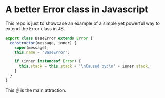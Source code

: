 # A better Error class in Javascript

This repo is just to showcase an example of a simple yet powerful way to extend the Error class in JS.

```javascript
export class BaseError extends Error {
  constructor(message, inner) {
    super(message);
    this.name = 'BaseError';

    if (inner instanceof Error) {
      this.stack = this.stack + '\nCaused by:\n' + inner.stack;
    }
  }
}
```

This ☝️ is the main attraction.
